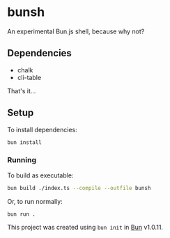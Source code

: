 # bunsh

An experimental Bun.js shell, because why not?

## Dependencies

- chalk
- cli-table

That's it...

## Setup 

To install dependencies:

```bash
bun install
```

### Running

To build as executable:

```bash
bun build ./index.ts --compile --outfile bunsh
```

Or, to run normally:

```bash
bun run .
```

This project was created using `bun init` in [Bun](https://bun.sh) v1.0.11.